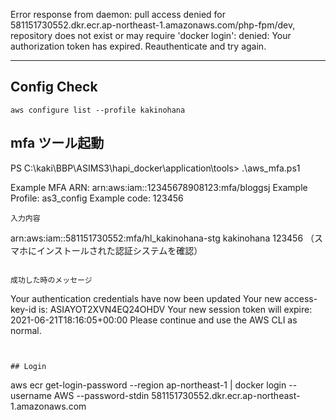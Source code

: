 Error response from daemon: pull access denied for 581151730552.dkr.ecr.ap-northeast-1.amazonaws.com/php-fpm/dev, repository does not exist or may require 'docker login': denied: Your authorization token has expired. Reauthenticate and try again.

________________________________________________________________________________

## Config Check
```
aws configure list --profile kakinohana
```

## mfa ツール起動
PS C:\kaki\BBP\ASIMS3\hapi_docker\application\tools> .\aws_mfa.ps1

Example MFA ARN: arn:aws:iam::12345678908123:mfa/bloggsj
Example Profile: as3_config
Example code: 123456
```
入力内容
```
arn:aws:iam::581151730552:mfa/hl_kakinohana-stg
kakinohana
123456 （スマホにインストールされた認証システムを確認）
```

成功した時のメッセージ
```
Your authentication credentials have now been updated
Your new access-key-id is: ASIAYOT2XVN4EQ24OHDV
Your new session token will expire: 2021-06-21T18:16:05+00:00
Please continue and use the AWS CLI as normal.
```


## Login
```
aws ecr get-login-password --region ap-northeast-1 | docker login --username AWS --password-stdin 581151730552.dkr.ecr.ap-northeast-1.amazonaws.com
```

